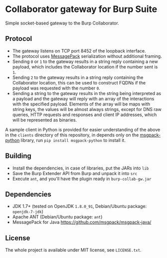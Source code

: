 Collaborator gateway for Burp Suite
===================================

Simple socket-based gateway to the Burp Collaborator.

Protocol
--------

 - The gateway listens on TCP port 8452 of the loopback interface.
 - The protocol uses [MessagePack][1] serialization without additional framing.
 - Sending `0` or `1` to the gateway results in a string reply containing
   a new payload, which includes the Collaborator location if the number
   sent is `1`.
 - Sending `2` to the gateway results in a string reply containing the
   Collaborator location, this can be used to construct FQDNs if the
   payload was requested with the number `0`.
 - Sending a string to the gateway results in the string being interpreted
   as a payload and the gateway will reply with an array of the interactions
   with the specified payload. Elements of the array will be maps with
   string keys, the values will be almost always strings, except for
   DNS raw queries, HTTP requests and responses and client IP addresses,
   which will be represented as binaries.

A sample client in Python is provided for easier understanding of the above
in the `clients` directory of this repository, in depends only on the
[msgpack-python][2] library, run `pip install msgpack-python` to install it.

  [1]: http://msgpack.org/
  [2]: https://github.com/msgpack/msgpack-python

Building
--------

 - Install the dependencies, in case of libraries, put the JARs into `lib`
 - Save the Burp Extender API from Burp and unpack it into `src`
 - Execute `ant`, and you'll have the plugin ready in `burp-collab-gw.jar`

Dependencies
------------

 - JDK 1.7+ (tested on OpenJDK `1.8.0_91`, Debian/Ubuntu package: `openjdk-7-jdk`)
 - Apache ANT (Debian/Ubuntu package: `ant`)
 - MessagePack for Java https://github.com/msgpack/msgpack-java/

License
-------

The whole project is available under MIT license, see `LICENSE.txt`.
